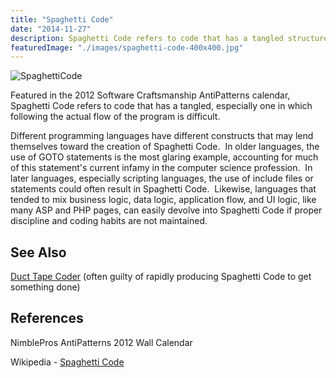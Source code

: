 ```yaml
---
title: "Spaghetti Code"
date: "2014-11-27"
description: Spaghetti Code refers to code that has a tangled structure, especially one in which following the actual flow of the program is difficult.
featuredImage: "./images/spaghetti-code-400x400.jpg"
---
```


![SpaghettiCode](images/spaghetti-code-400x400.jpg)

Featured in the 2012 Software Craftsmanship AntiPatterns calendar, Spaghetti Code refers to code that has a tangled, especially one in which following the actual flow of the program is difficult.

Different programming languages have different constructs that may lend themselves toward the creation of Spaghetti Code.  In older languages, the use of GOTO statements is the most glaring example, accounting for much of this statement's current infamy in the computer science profession.  In later languages, especially scripting languages, the use of include files or statements could often result in Spaghetti Code.  Likewise, languages that tended to mix business logic, data logic, application flow, and UI logic, like many ASP and PHP pages, can easily devolve into Spaghetti Code if proper discipline and coding habits are not maintained.

## See Also

[Duct Tape Coder](/antipatterns/duct-tape-coder) (often guilty of rapidly producing Spaghetti Code to get something done)

## References

NimblePros AntiPatterns 2012 Wall Calendar

Wikipedia - [Spaghetti Code](http://en.wikipedia.org/wiki/Spaghetti_code)
